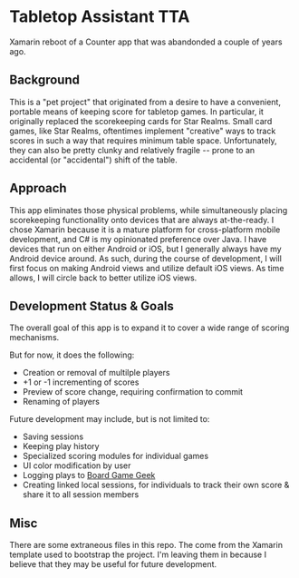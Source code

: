 # Tabletop Assistant TTA
Xamarin reboot of a Counter app that was abandonded a couple of years ago.

## Background
This is a "pet project" that originated from a desire to have a convenient, portable means of keeping score for tabletop games.
In particular, it originally replaced the scorekeeping cards for Star Realms.
Small card games, like Star Realms, oftentimes implement "creative" ways to track scores in such a way that requires minimum table space.
Unfortunately, they can also be pretty clunky and relatively fragile -- prone to an accidental (or "accidental") shift of the table.

## Approach
This app eliminates those physical problems, while simultaneously placing scorekeeping functionality onto devices that are always at-the-ready.
I chose Xamarin because it is a mature platform for cross-platform mobile development, and C# is my opinionated preference over Java.
I have devices that run on either Android or iOS, but I generally always have my Android device around.
As such, during the course of development, I will first focus on making Android views and utilize default iOS views. 
As time allows, I will circle back to better utilize iOS views.


## Development Status & Goals
The overall goal of this app is to expand it to cover a wide range of scoring mechanisms.

But for now, it does the following:
* Creation or removal of multilple players
* +1 or -1 incrementing of scores
* Preview of score change, requiring confirmation to commit
* Renaming of players


Future development may include, but is not limited to:
* Saving sessions
* Keeping play history
* Specialized scoring modules for individual games
* UI color modification by user
* Logging plays to [Board Game Geek](boardgamegeek.com)
* Creating linked local sessions, for individuals to track their own score & share it to all session members

## Misc
There are some extraneous files in this repo.  The come from the Xamarin template used to bootstrap the project.
I'm leaving them in because I believe that they may be useful for future development.
